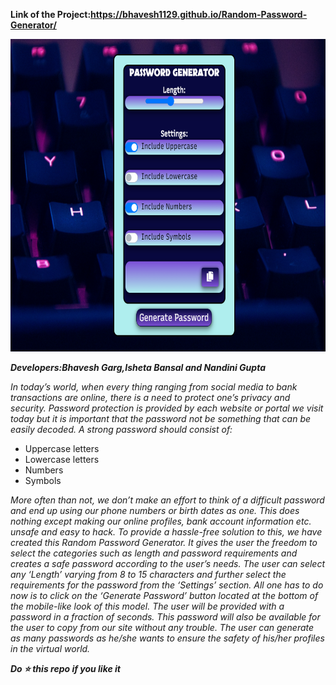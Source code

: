 **Link of the Project:https://bhavesh1129.github.io/Random-Password-Generator/**

<img src="https://github.com/bhavesh1129/Random-Password-Generator/blob/master/Image.PNG" width="700" height="500">

**_Developers:Bhavesh Garg,Isheta Bansal and Nandini Gupta_**

_In today’s world, when every thing ranging from social media to bank transactions are online, there is a need to protect one’s privacy and security. 
Password protection is provided by each website or portal we visit today but it is important that the password not be something that can be easily decoded.
A strong password should consist of:_
*	Uppercase letters
*	Lowercase letters
* Numbers
*	Symbols 

_More often than not, we don’t make an effort to think of a difficult password and end up using our phone numbers or birth dates as one. 
This does nothing except making our online profiles, bank account information etc. unsafe and easy to hack.
To provide a hassle-free solution to this, we have created this Random Password Generator. 
It gives the user the freedom to select the categories such as length and password requirements and creates a safe password according to the user’s needs. 
The user can select any ‘Length’ varying from 8 to 15 characters and further select the requirements for the password from the ‘Settings’ section. 
All one has to do now is to click on the ‘Generate Password’ button located at the bottom of the mobile-like look of this model. 
The user will be provided with a password in a fraction of seconds. 
This password will also be available for the user to copy from our site without any trouble. 
The user can generate as many passwords as he/she wants to ensure the safety of his/her profiles in the virtual world._

**_Do :star: this repo if you like it_**
